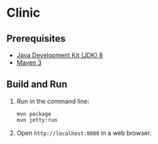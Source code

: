 Clinic
=========

Prerequisites
-------------

* [Java Development Kit (JDK) 8](http://www.oracle.com/technetwork/java/javase/downloads/jdk8-downloads-2133151.html)
* [Maven 3](https://maven.apache.org/download.cgi)

Build and Run
-------------

1. Run in the command line:
	```
	mvn package
	mvn jetty:run
	```

2. Open `http://localhost:8080` in a web browser.

